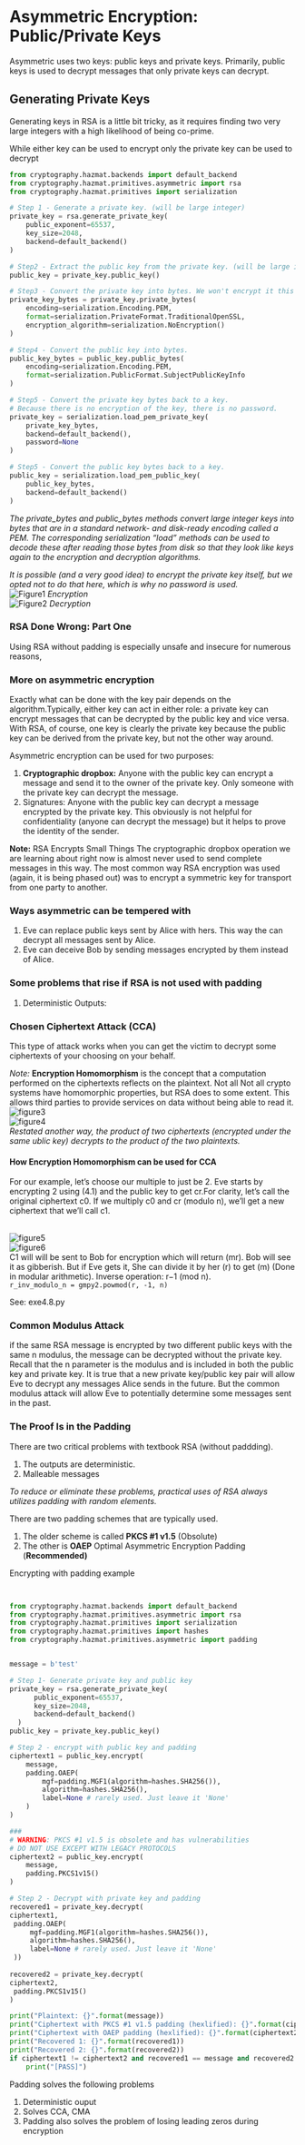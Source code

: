# Asymmetric Encryption: Public/Private Keys

Asymmetric uses two keys: public keys and private keys. Primarily, public keys is used to decrypt messages that only private keys can decrypt.

## Generating Private Keys

Generating keys in RSA is a little bit tricky, as it requires finding two very large integers with a high likelihood of being co-prime.

While either key can be used to encrypt only the private key can be used to decrypt

```python
from cryptography.hazmat.backends import default_backend
from cryptography.hazmat.primitives.asymmetric import rsa
from cryptography.hazmat.primitives import serialization

# Step 1 - Generate a private key. (will be large integer)
private_key = rsa.generate_private_key(
    public_exponent=65537,
    key_size=2048,
    backend=default_backend()
)

# Step2 - Extract the public key from the private key. (will be large integer)
public_key = private_key.public_key()

# Step3 - Convert the private key into bytes. We won't encrypt it this time.
private_key_bytes = private_key.private_bytes(
    encoding=serialization.Encoding.PEM,
    format=serialization.PrivateFormat.TraditionalOpenSSL,
    encryption_algorithm=serialization.NoEncryption()
)

# Step4 - Convert the public key into bytes.
public_key_bytes = public_key.public_bytes(
    encoding=serialization.Encoding.PEM,
    format=serialization.PublicFormat.SubjectPublicKeyInfo
)

# Step5 - Convert the private key bytes back to a key.
# Because there is no encryption of the key, there is no password.
private_key = serialization.load_pem_private_key(
    private_key_bytes,
    backend=default_backend(),
    password=None
)

# Step5 - Convert the public key bytes back to a key.
public_key = serialization.load_pem_public_key(
    public_key_bytes,
    backend=default_backend()
)

```

*The private_bytes and public_bytes methods convert large integer keys into bytes that are in a standard network- and disk-ready encoding called a PEM. The corresponding serialization “load” methods can be used to decode these after reading those bytes from disk so that they look like keys again to the encryption and decryption algorithms.*

*It is possible (and a very good idea) to encrypt the private key itself, but we opted not to do that here, which is why no password is used.*
\
![Figure1](images/figure1.png) *Encryption*
\
![Figure2](images/figure2.png) *Decryption*

### RSA Done Wrong: Part One

Using RSA without padding is especially unsafe and insecure for numerous reasons,

### More on asymmetric encryption

Exactly what can be done with the key pair depends on the algorithm.Typically, either key can act in either role: a private key can encrypt messages that can be decrypted by the public key and vice versa. With RSA, of course, one key is clearly the private key because the public key can be derived from the private key, but not the other way around.

Asymmetric encryption can be used for two purposes:

1. **Cryptographic dropbox:** Anyone with the public key can encrypt a message and send it to the owner of the private key. Only someone with the private key can decrypt the message.
2. Signatures: Anyone with the public key can decrypt a message encrypted by the private key. This obviously is not helpful for confidentiality (anyone can decrypt the message) but it helps to prove the identity of the sender.

**Note:** RSA Encrypts Small Things The cryptographic dropbox operation we are learning about right now is almost never used to send complete messages in this way. The most common way RSA encryption was used (again, it is being phased out) was to encrypt a symmetric  key for transport from one party to another.

### Ways asymmetric can be tempered with

1. Eve can replace public keys sent by Alice with hers. This way the can decrypt all messages sent by Alice.
2. Eve can deceive Bob by sending messages encrypted by them instead of Alice.

### Some problems that rise if RSA is not used with padding

1. Deterministic Outputs:

### Chosen Ciphertext Attack (CCA)

This type of attack works when you can get the victim to decrypt some ciphertexts of your choosing on your behalf.

*Note:* **Encryption Homomorphism** is the concept that a computation performed on the ciphertexts reflects on the plaintext. Not all Not all crypto systems have homomorphic properties, but RSA does to some extent. This allows third parties to provide services on data without being able to read it.
\
![figure3](images/figure3.png)
\
![figure4](images/figure4.png)
\
*Restated another way, the product of two ciphertexts (encrypted under the same ublic key) decrypts to the product of the two plaintexts.*

#### How Encryption Homomorphism can be used for CCA

For our example, let’s choose our multiple to just be 2. Eve starts by encrypting 2 using (4.1) and the public key to get cr.For clarity, let’s call the original ciphertext c0. If we multiply c0 and cr (modulo n), we’ll get a new ciphertext that we’ll call c1.

\
![figure5](images/figure5.png)
\
![figure6](images/figure6.png)
\
C1 will will be sent to Bob for encryption which will return (mr). Bob will see it as gibberish. But if Eve gets it, She can divide it by her (r) to get (m) (Done in modular arithmetic).  Inverse operation: r−1 (mod n).
\
`r_inv_modulo_n = gmpy2.powmod(r, -1, n)`

See: exe4.8.py

### Common Modulus Attack

if the same RSA message is encrypted by two different public keys with the same n modulus, the message can be decrypted without the private key. Recall that the n parameter is the modulus and is included in both the public key and private key. It is true that a new private key/public key pair will allow Eve to decrypt any messages Alice sends in the future. But the common modulus attack will allow Eve to potentially determine some messages sent in the past.

### The Proof Is in the Padding

There are two critical problems with textbook RSA (without paddding).

1. The outputs are deterministic.
2. Malleable messages

*To reduce or eliminate these problems, practical uses of RSA always utilizes padding with random elements.*

There are two padding schemes that are typically used.

1. The older scheme is called **PKCS #1 v1.5**  (Obsolute)
2. The other is **OAEP** Optimal Asymmetric Encryption Padding (**Recommended)**

Encrypting with padding example

```python

  
from cryptography.hazmat.backends import default_backend
from cryptography.hazmat.primitives.asymmetric import rsa
from cryptography.hazmat.primitives import serialization
from cryptography.hazmat.primitives import hashes
from cryptography.hazmat.primitives.asymmetric import padding


message = b'test'

# Step 1- Generate private key and public key
private_key = rsa.generate_private_key(
      public_exponent=65537,
      key_size=2048,
      backend=default_backend()
  )
public_key = private_key.public_key()

# Step 2 - encrypt with public key and padding
ciphertext1 = public_key.encrypt(
    message,
    padding.OAEP(
        mgf=padding.MGF1(algorithm=hashes.SHA256()),
        algorithm=hashes.SHA256(),
        label=None # rarely used. Just leave it 'None'
    )
)

###
# WARNING: PKCS #1 v1.5 is obsolete and has vulnerabilities
# DO NOT USE EXCEPT WITH LEGACY PROTOCOLS
ciphertext2 = public_key.encrypt(
    message,
    padding.PKCS1v15()
)

# Step 2 - Decrypt with private key and padding
recovered1 = private_key.decrypt(
ciphertext1,
 padding.OAEP(
     mgf=padding.MGF1(algorithm=hashes.SHA256()),
     algorithm=hashes.SHA256(),
     label=None # rarely used. Just leave it 'None'
 ))
   
recovered2 = private_key.decrypt(
ciphertext2,
 padding.PKCS1v15()
)

print("Plaintext: {}".format(message))
print("Ciphertext with PKCS #1 v1.5 padding (hexlified): {}".format(ciphertext1.hex()))
print("Ciphertext with OAEP padding (hexlified): {}".format(ciphertext2.hex()))
print("Recovered 1: {}".format(recovered1))
print("Recovered 2: {}".format(recovered2))
if ciphertext1 != ciphertext2 and recovered1 == message and recovered2 == message:
    print("[PASS]")

```

Padding solves the following problems

1. Deterministic ouput
2. Solves CCA, CMA
3. Padding also solves the problem of losing leading zeros during encryption